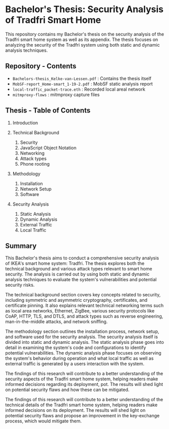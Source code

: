 # Bachelor's Thesis: Security Analysis of Tradfri Smart Home

This repository contains my Bachelor's thesis on the security analysis of the Tradfri smart home system as well as its appendix. The thesis focuses on analyzing the security of the Tradfri system using both static and dynamic analysis techniques.

## Repository - Contents

- `Bachelors-thesis_Kelke-van-Lessen.pdf` : Contains the thesis itself
- `MobSF-report_Home-smart_1-19-2.pdf` : MobSF static analysis report
- `local-traffic_packet-trace.eth` : Recorded local areal network
- `mitmproxy-flows` : mitmproxy capture files

## Thesis - Table of Contents
1. Introduction
2. Technical Background
   1. Security
   2. JavaScript Object Notation
   3. Networking
   4. Attack types
   5. Phone rooting

3. Methodology
   1. Installation
   2. Network Setup
   3. Software

4. Security Analysis
     1. Static Analysis
     2. Dynamic Analysis
     3. External Traffic
     4. Local Traffic


## Summary
This Bachelor's thesis aims to conduct a comprehensive security analysis of IKEA's smart home system: Tradfri. The thesis explores both the technical background and various attack types relevant to smart home security. The analysis is carried out by using both static and dynamic analysis techniques to evaluate the system's vulnerabilities and potential security risks.

The technical background section covers key concepts related to security, including symmetric and asymmetric cryptography, certificates, and certificate pinning. It also explains relevant technical networking terms such as local area networks, Ethernet, ZigBee, various security protocols like CoAP, HTTP, TLS, and DTLS, and attack types such as reverse engineering, man-in-the-middle attacks, and network sniffing.

The methodology section outlines the installation process, network setup, and software used for the security analysis. The security analysis itself is divided into static and dynamic analysis. The static analysis phase goes into detail in examining the system's code and configurations to identify potential vulnerabilities. The dynamic analysis phase focuses on observing the system's behavior during operation and what local traffic as well as external traffic is generated by a users interaction with the system.

The findings of this research will contribute to a better understanding of the security aspects of the Tradfri smart home system, helping readers make informed decisions regarding its deployment, pot. The results will shed light on potential security flaws and how these can be mitigated.

The findings of this research will contribute to a better understanding of the technical details of the Tradfri smart home system, helping readers make informed decisions on its deployment. The results will shed light on potential security flaws and propose an improvement in the key-exchange process, which would mitigate them. 
